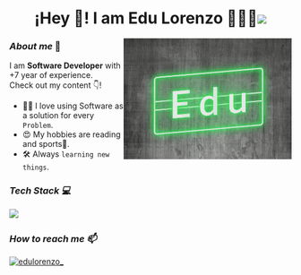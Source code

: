 <h1 align="center"><b>¡Hey 👋! I am Edu Lorenzo 👨🏻‍💻</b><img src="https://media.giphy.com/media/hvRJCLFzcasrR4ia7z/giphy.gif" width="35"></h1>

<img align="right" alt="made with css" src="https://github.com/edulorenzodev/EfectosCSS_Neon/blob/master/neon.gif" width="300px" height="auto" />

### ***About me*** 🚀
<p>I am <strong>Software Developer</strong> with +7 year of experience.<br />Check out my content 👇!</p>

- :technologist: I love using Software as a solution for every <code>Problem</code>.
- 😍 My hobbies are reading and sports🏀.
- 🛠️ Always <code>learning new things</code>.


### ***Tech Stack 💻***
<p>
  <a href="https://skillicons.dev">
    <img src="https://skillicons.dev/icons?i=git,aws,c,cpp,css,discord,docker,postgres,prisma,nest,dynamodb,express,figma,firebase,redis,github,html,java,js,linux,md,materialui,nginx,mongodb,mysql,nextjs,nodejs,postman,javascript,react,angular,typescript,redux,tailwind,ts,vscode,kubernetes&perline=14" />
  </a>
</p>

### ***How to reach me 📫***
<p>
  <a href=https://www.linkedin.com/in/edu-lorenzo/" target="blank">
    <img src="https://cdn.jsdelivr.net/npm/simple-icons@3.0.1/icons/linkedin.svg" alt="edulorenzo_" height="28px" width="28px" />
  </a>
</p>
                                                                                                                                        
<!--
**edulorenzodev/edulorenzodev** is a ✨ _special_ ✨ repository because its `README.md` (this file) appears on your GitHub profile.

Here are some ideas to get you started:

- 🔭 I’m currently working on ...
- 🌱 I’m currently learning ...
- 👯 I’m looking to collaborate on ...
- 🤔 I’m looking for help with ...
- 💬 Ask me about ...
- 📫 How to reach me: ...
- 😄 Pronouns: ...
- ⚡ Fun fact: ...
-->
